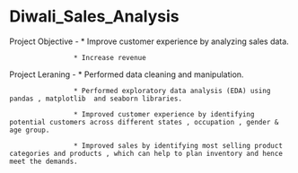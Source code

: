 # Diwali_Sales_Analysis
Project Objective - * Improve customer experience by analyzing sales data.

                    * Increase revenue


Project Leraning  - * Performed data cleaning and manipulation.

                    * Performed exploratory data analysis (EDA) using pandas , matplotlib  and seaborn libraries.
                    
                    * Improved customer experience by identifying potential customers across different states , occupation , gender & age group.
                    
                    * Improved sales by identifying most selling product categories and products , which can help to plan inventory and hence meet the demands.
                    
